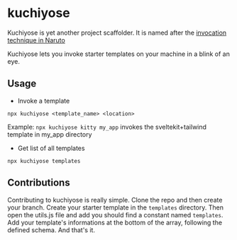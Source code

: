 # kuchiyose
Kuchiyose is yet another project scaffolder. It is named after the [invocation technique in Naruto](https://naruto.fandom.com/fr/wiki/Invocation)

Kuchiyose lets you invoke starter templates on your machine in a blink of an eye.

## Usage
- Invoke a template

`npx kuchiyose <template_name> <location>`

Example:
`npx kuchiyose kitty my_app` invokes the sveltekit+tailwind template in my_app directory

- Get list of all templates

`npx kuchiyose templates`

## Contributions
Contributing to kuchiyose is really simple. Clone the repo and then create your branch. Create your starter template in the `templates` directory. Then open the utils.js file and add you should find a constant named `templates`. Add your template's informations at the bottom of the array, following the defined schema. And that's it.
